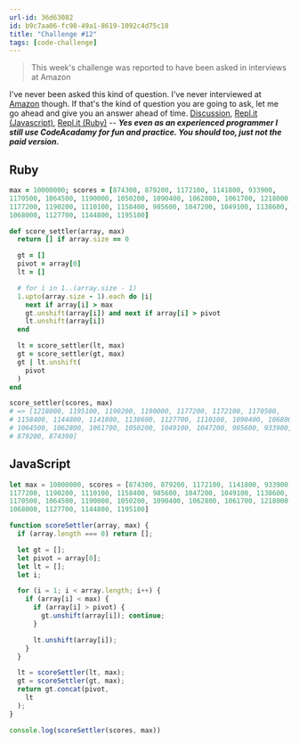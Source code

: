 ```yaml
---
url-id: 36d63082
id: b9c7aa06-fc98-49a1-8619-1092c4d75c18
title: "Challenge #12"
tags: [code-challenge]
---
```


[1]: https://amazon.com
[2]: https://discuss.codecademy.com/t/challenge-top-score-sorter/148011
[3]: https://repl.it/JOfH/latest
[4]: https://repl.it/JOfP/latest

> This week's challenge was reported to have been asked in interviews at Amazon

I've never been asked this kind of question.  I've never interviewed at [Amazon][1] though.  If that's the kind of question you are going to ask, let me go ahead and give you an answer ahead of time. [Discussion][1], [Repl.it (Javascript)][2], [Repl.it (Ruby)][3] -- ***Yes even as an experienced programmer I still use CodeAcadamy for fun and practice. You should too, just not the paid version.***

<!-- MORE -->

## Ruby

```ruby
max = 10000000; scores = [874300, 879200, 1172100, 1141800, 933900,
1170500, 1064500, 1190000, 1050200, 1090400, 1062800, 1061700, 1218000,
1177200, 1190200, 1110100, 1158400, 985600, 1047200, 1049100, 1138600,
1068000, 1127700, 1144800, 1195100]

def score_settler(array, max)
  return [] if array.size == 0

  gt = []
  pivot = array[0]
  lt = []

  # for i in 1..(array.size - 1)
  1.upto(array.size - 1).each do |i|
    next if array[i] > max
    gt.unshift(array[i]) and next if array[i] > pivot
    lt.unshift(array[i])
  end

  lt = score_settler(lt, max)
  gt = score_settler(gt, max)
  gt | lt.unshift(
    pivot
  )
end

score_settler(scores, max)
# => [1218000, 1195100, 1190200, 1190000, 1177200, 1172100, 1170500,
# 1158400, 1144800, 1141800, 1138600, 1127700, 1110100, 1090400, 1068000,
# 1064500, 1062800, 1061700, 1050200, 1049100, 1047200, 985600, 933900,
# 879200, 874300]
```

## JavaScript

```javascript
let max = 10000000, scores = [874300, 879200, 1172100, 1141800, 933900,
1177200, 1190200, 1110100, 1158400, 985600, 1047200, 1049100, 1138600,
1170500, 1064500, 1190000, 1050200, 1090400, 1062800, 1061700, 1218000,
1068000, 1127700, 1144800, 1195100]

function scoreSettler(array, max) {
  if (array.length === 0) return [];

  let gt = [];
  let pivot = array[0];
  let lt = [];
  let i;

  for (i = 1; i < array.length; i++) {
    if (array[i] < max) {
      if (array[i] > pivot) {
        gt.unshift(array[i]); continue;
      }

      lt.unshift(array[i]);
    }
  }

  lt = scoreSettler(lt, max);
  gt = scoreSettler(gt, max);
  return gt.concat(pivot,
    lt
  );
}

console.log(scoreSettler(scores, max))
```
